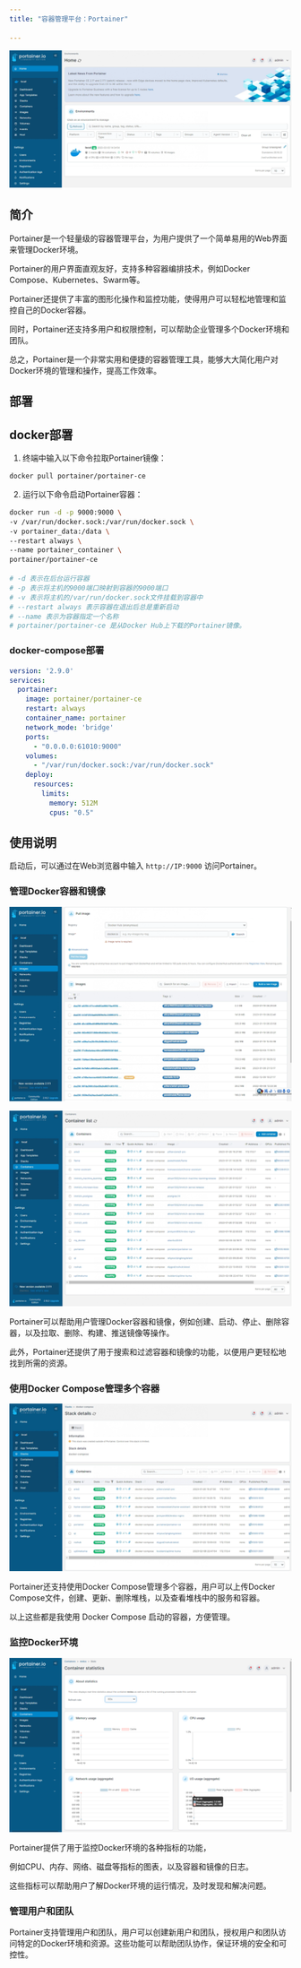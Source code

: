 ```yaml
---
title: "容器管理平台：Portainer"

---
```


![](https://github.com/danielchan-25/Mind-Palace/blob/main/Services/Virtualization/img/Portainer-1.png)

## 简介
Portainer是一个轻量级的容器管理平台，为用户提供了一个简单易用的Web界面来管理Docker环境。

Portainer的用户界面直观友好，支持多种容器编排技术，例如Docker Compose、Kubernetes、Swarm等。

Portainer还提供了丰富的图形化操作和监控功能，使得用户可以轻松地管理和监控自己的Docker容器。

同时，Portainer还支持多用户和权限控制，可以帮助企业管理多个Docker环境和团队。

总之，Portainer是一个非常实用和便捷的容器管理工具，能够大大简化用户对Docker环境的管理和操作，提高工作效率。

## 部署
## docker部署

1. 终端中输入以下命令拉取Portainer镜像：
```bash
docker pull portainer/portainer-ce
```

2. 运行以下命令启动Portainer容器：

```bash
docker run -d -p 9000:9000 \
-v /var/run/docker.sock:/var/run/docker.sock \
-v portainer_data:/data \
--restart always \
--name portainer_container \
portainer/portainer-ce

# -d 表示在后台运行容器
# -p 表示将主机的9000端口映射到容器的9000端口
# -v 表示将主机的/var/run/docker.sock文件挂载到容器中
# --restart always 表示容器在退出后总是重新启动
# --name 表示为容器指定一个名称
# portainer/portainer-ce 是从Docker Hub上下载的Portainer镜像。
```

### docker-compose部署
```yml
version: '2.9.0'
services:
  portainer:
    image: portainer/portainer-ce
    restart: always
    container_name: portainer
    network_mode: 'bridge'
    ports:
      - "0.0.0.0:61010:9000"
    volumes:
      - "/var/run/docker.sock:/var/run/docker.sock"
    deploy:
      resources:
        limits:
          memory: 512M
          cpus: "0.5"
```

## 使用说明
启动后，可以通过在Web浏览器中输入 `http://IP:9000` 访问Portainer。

### 管理Docker容器和镜像

![](https://github.com/danielchan-25/Mind-Palace/blob/main/Services/Virtualization/img/Portainer-2.png)

![](https://github.com/danielchan-25/Mind-Palace/blob/main/Services/Virtualization/img/Portainer-3.png)

Portainer可以帮助用户管理Docker容器和镜像，例如创建、启动、停止、删除容器，以及拉取、删除、构建、推送镜像等操作。

此外，Portainer还提供了用于搜索和过滤容器和镜像的功能，以便用户更轻松地找到所需的资源。

### 使用Docker Compose管理多个容器

![](https://github.com/danielchan-25/Mind-Palace/blob/main/Services/Virtualization/img/Portainer-4.png)

Portainer还支持使用Docker Compose管理多个容器，用户可以上传Docker Compose文件，创建、更新、删除堆栈，以及查看堆栈中的服务和容器。

以上这些都是我使用 Docker Compose 启动的容器，方便管理。

### 监控Docker环境

![](https://github.com/danielchan-25/Mind-Palace/blob/main/Services/Virtualization/img/Portainer-5.png)

Portainer提供了用于监控Docker环境的各种指标的功能，

例如CPU、内存、网络、磁盘等指标的图表，以及容器和镜像的日志。

这些指标可以帮助用户了解Docker环境的运行情况，及时发现和解决问题。

### 管理用户和团队

Portainer支持管理用户和团队，用户可以创建新用户和团队，授权用户和团队访问特定的Docker环境和资源。这些功能可以帮助团队协作，保证环境的安全和可控性。
